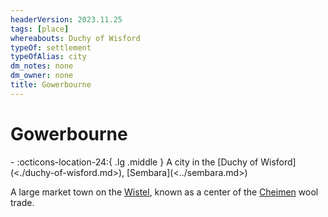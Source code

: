 ```yaml
---
headerVersion: 2023.11.25
tags: [place]
whereabouts: Duchy of Wisford
typeOf: settlement
typeOfAlias: city
dm_notes: none
dm_owner: none
title: Gowerbourne
---
```

# Gowerbourne
<div class="grid cards ext-narrow-margin ext-one-column" markdown>
-    :octicons-location-24:{ .lg .middle } A city in the [Duchy of Wisford](<./duchy-of-wisford.md>), [Sembara](<../sembara.md>)  
</div>


A large market town on the [Wistel](<../../rivers/wistel-enst-watershed/wistel.md>), known as a center of the [Cheimen](<./duchy-of-cheimen.md>) wool trade.


